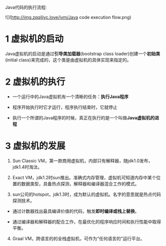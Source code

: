 Java代码的执行流程:

![](http://img.zqqiliyc.love/jvm/Java code execution flow.png)

# 1 虚拟机的启动

Java虚拟机的启动是通过**引导类加载器**(bootstrap class loader)创建一个**初始类**(initial class)来完成的，这个类是由虚拟机的具体实现来指定的。

# 2 虚拟机的执行

- 一个运行中的Java虚拟机有一个清晰的任务：**执行Java程序**

- 程序开始执行时它才运行，程序执行结束时，它就停止

- 执行一个所谓的Java程序的时候，真正在执行的是一个叫做**Java虚拟机的进程**

# 3 虚拟机的发展

1. Sun Classic VM，第一款商用虚拟机，内部只有解释器，随jdk1.0发布，jdk1.4时淘汰。

2. Exact VM，jdk1.2时sun推出。准确式内存管理，虚拟机可知道内存中某个位置的数据类型，具备热点探测，解释器和编译器混合工作的模式。

3. sun公司的hotspot，jdk1.3时，成为默认的虚拟机。名字的意思就是热点代码探测技术。
- 通过计数器找出最具编译价值的代码，触发**即时编译或栈上替换**。

- 通过编译器和解释器的配合工作，在最优化的程序响应时间和执行性能中取得平衡。
4. Graal VM，跨语言的的全栈虚拟机，可作为“任何语言的”运行平台。

